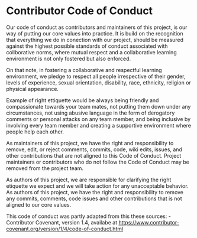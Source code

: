 
# Contributor Code of Conduct

Our code of conduct as contributors and maintainers of this project, is our way of putting our core values into practice. It is build on the recognition that everything we do in conection with our project, should be measured against the highest possible standards of conduct associated with collborative norms, where mutual respect and a collaborative learning environment is not only fostered but also enforced.

On that note, in fostering a collaborative and respectful learning environment, we pledge to respect all people irrespective of their gender, levels of experience, sexual orientation, disability, race, ethnicity, religion or physical appearance.

Example of right ettiquette would be always being  friendly and compassionate towards your team mates, not putting them down under any circumstances, not using abusive language in the form of derogatory comments or personal attacks on any team member, and being inclusive by involving every team member and creating a supportive environment where people help each other.

As maintainers of this project, we have the right and responsibility to remove, edit, or reject comments, commits, code, wiki edits, issues, and other contributions that are not aligned to this Code of Conduct. Project maintainers or contributors who do not follow the Code of Conduct may be removed from the project team.

As authors of this project, we are responsible for clarifying the right etiquette we expect and we will take action for any unacceptable behavior. As authors of this project, we have the right and responsibility to remove any commits, comments, code issues and other contributions that is not aligned to our core values.

This code of conduct was partly adapted from this these sources: -Contributor Covenant, version 1.4, availabe at https://www.contributor-covenant.org/version/1/4/code-of-conduct.html  
